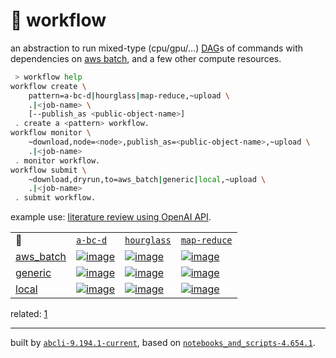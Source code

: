 # 📜 workflow

an abstraction to run mixed-type (cpu/gpu/...) [DAG](https://networkx.org/documentation/stable/reference/classes/digraph.html)s of commands with dependencies on [aws batch](https://aws.amazon.com/batch/), and a few other compute resources.

```bash
 > workflow help
workflow create \
	pattern=a-bc-d|hourglass|map-reduce,~upload \
	.|<job-name> \
	[--publish_as <public-object-name>]
 . create a <pattern> workflow.
workflow monitor \
	~download,node=<node>,publish_as=<public-object-name>,~upload \
	.|<job-name>
 . monitor workflow.
workflow submit \
	~download,dryrun,to=aws_batch|generic|local,~upload \
	.|<job-name>
 . submit workflow.
```

example use: [literature review using OpenAI API](https://github.com/kamangir/openai-commands/tree/main/openai_commands/literature_review).

|   |   |   |   |
| --- | --- | --- | --- |
| 📜 | [`a-bc-d`](./patterns/a-bc-d.dot) | [`hourglass`](./patterns/hourglass.dot) | [`map-reduce`](./patterns/map-reduce.dot) |
| [aws_batch](./runners/aws_batch.py) | [![image](https://kamangir-public.s3.ca-central-1.amazonaws.com/aws_batch-a-bc-d/workflow.gif?raw=true&random=X7TZMQ7CMLWe3HCW)](https://kamangir-public.s3.ca-central-1.amazonaws.com/aws_batch-a-bc-d/workflow.gif?raw=true&random=X7TZMQ7CMLWe3HCW) | [![image](https://kamangir-public.s3.ca-central-1.amazonaws.com/aws_batch-hourglass/workflow.gif?raw=true&random=46pq1tZh8bYIEHsX)](https://kamangir-public.s3.ca-central-1.amazonaws.com/aws_batch-hourglass/workflow.gif?raw=true&random=46pq1tZh8bYIEHsX) | [![image](https://kamangir-public.s3.ca-central-1.amazonaws.com/aws_batch-map-reduce/workflow.gif?raw=true&random=ABabMHPbioW0TfCw)](https://kamangir-public.s3.ca-central-1.amazonaws.com/aws_batch-map-reduce/workflow.gif?raw=true&random=ABabMHPbioW0TfCw) |
| [generic](./runners/generic.py) | [![image](https://kamangir-public.s3.ca-central-1.amazonaws.com/generic-a-bc-d/workflow.gif?raw=true&random=8VbbrtZ1xpPPh4Iw)](https://kamangir-public.s3.ca-central-1.amazonaws.com/generic-a-bc-d/workflow.gif?raw=true&random=8VbbrtZ1xpPPh4Iw) | [![image](https://kamangir-public.s3.ca-central-1.amazonaws.com/generic-hourglass/workflow.gif?raw=true&random=xFswl6odPDiBHekB)](https://kamangir-public.s3.ca-central-1.amazonaws.com/generic-hourglass/workflow.gif?raw=true&random=xFswl6odPDiBHekB) | [![image](https://kamangir-public.s3.ca-central-1.amazonaws.com/generic-map-reduce/workflow.gif?raw=true&random=AbTlMWv0YPToOskX)](https://kamangir-public.s3.ca-central-1.amazonaws.com/generic-map-reduce/workflow.gif?raw=true&random=AbTlMWv0YPToOskX) |
| [local](./runners/local.py) | [![image](https://kamangir-public.s3.ca-central-1.amazonaws.com/local-a-bc-d/workflow.gif?raw=true&random=nLPkbX69yxU4GePE)](https://kamangir-public.s3.ca-central-1.amazonaws.com/local-a-bc-d/workflow.gif?raw=true&random=nLPkbX69yxU4GePE) | [![image](https://kamangir-public.s3.ca-central-1.amazonaws.com/local-hourglass/workflow.gif?raw=true&random=qk5toM1yKkQlfRhd)](https://kamangir-public.s3.ca-central-1.amazonaws.com/local-hourglass/workflow.gif?raw=true&random=qk5toM1yKkQlfRhd) | [![image](https://kamangir-public.s3.ca-central-1.amazonaws.com/local-map-reduce/workflow.gif?raw=true&random=U0nE6xU8hMRBBTGy)](https://kamangir-public.s3.ca-central-1.amazonaws.com/local-map-reduce/workflow.gif?raw=true&random=U0nE6xU8hMRBBTGy) |


related: [1](https://arash-kamangir.medium.com/%EF%B8%8F-openai-experiments-54-e49117dc69ef)

---
built by [`abcli-9.194.1-current`](https://github.com/kamangir/awesome-bash-cli), based on [`notebooks_and_scripts-4.654.1`](https://github.com/kamangir/notebooks-and-scripts).
